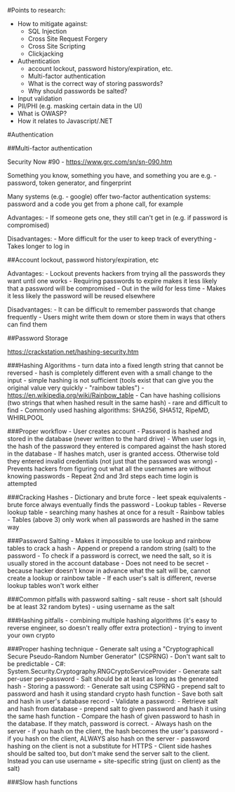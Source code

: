 #Points to research:

- How to mitigate against:
    - SQL Injection
    - Cross Site Request Forgery
    - Cross Site Scripting
    - Clickjacking
- Authentication
    - account lockout, password history/expiration, etc.
    - Multi-factor authentication
    - What is the correct way of storing passwords?
    - Why should passwords be salted?
- Input validation
- PII/PHI (e.g. masking certain data in the UI)
- What is OWASP?
- How it relates to Javascript/.NET


#Authentication

##Multi-factor authentication

Security Now #90 - https://www.grc.com/sn/sn-090.htm

Something you know, something you have, and something you are
e.g. - password, token generator, and fingerprint

Many systems (e.g. - google) offer two-factor authentication systems: password and a code you get from a phone call, for example

Advantages:
	- If someone gets one, they still can't get in (e.g. if password is compromised)

Disadvantages:
	- More difficult for the user to keep track of everything
	- Takes longer to log in

##Account lockout, password history/expiration, etc

Advantages:
	- Lockout prevents hackers from trying all the passwords they want until one works
	- Requiring passwords to expire makes it less likely that a password will be compromised
		- Out in the wild for less time
		- Makes it less likely the password will be reused elsewhere

Disadvantages:
	- It can be difficult to remember passwords that change frequently
		- Users might write them down or store them in ways that others can find them

##Password Storage

https://crackstation.net/hashing-security.htm

###Hashing Algorithms
	- turn data into a fixed length string that cannot be reversed
	- hash is completely different even with a small change to the input
	- simple hashing is not sufficient (tools exist that can give you the original value very quickly - "rainbow tables")
		- https://en.wikipedia.org/wiki/Rainbow_table
	- Can have hashing collisions (two strings that when hashed result in the same hash) - rare and difficult to find
	- Commonly used hashing algorithms: SHA256, SHA512, RipeMD, WHIRLPOOL

###Proper workflow
	- User creates account
	- Password is hashed and stored in the database (never written to the hard drive)
	- When user logs in, the hash of the password they entered is compared against the hash stored in the database
	- If hashes match, user is granted access. Otherwise told they entered invalid credentials (not just that the password was wrong)
		- Prevents hackers from figuring out what all the usernames are without knowing passwords
	- Repeat 2nd and 3rd steps each time login is attempted

###Cracking Hashes
	- Dictionary and brute force
		- leet speak equivalents
		- brute force always eventually finds the password
	- Lookup tables
	- Reverse lookup table
		- searching many hashes at once for a result
	- Rainbow tables
	- Tables (above 3) only work when all passwords are hashed in the same way

###Password Salting
	- Makes it impossible to use lookup and rainbow tables to crack a hash
	- Append or prepend a random string (salt) to the password
	- To check if a password is correct, we need the salt, so it is usually stored in the account database
	- Does not need to be secret - because hacker doesn't know in advance what the salt will be, cannot create a lookup or rainbow table
	- If each user's salt is different, reverse lookup tables won't work either

###Common pitfalls with password salting
	- salt reuse
	- short salt (should be at least 32 random bytes)
	- using username as the salt

###Hashing pitfalls
	- combining multiple hashing algorithms (it's easy to reverse engineer, so doesn't really offer extra protection)
	- trying to invent your own crypto

###Proper hashing technique
	- Generate salt using a "Cryptographicall Secure Pseudo-Random Number Generator" (CSPRNG)
		- Don't want salt to be predictable
		- C#: System.Security.Cryptography.RNGCryptoServiceProvider
	- Generate salt per-user per-password
	- Salt should be at least as long as the generated hash
	- Storing a password:
		- Generate salt using CSPRNG
		- prepend salt to password and hash it using standard crypto hash function
		- Save both salt and hash in user's database record
	- Validate a password:
		- Retrieve salt and hash from database
		- prepend salt to given password and hash it using the same hash function
		- Compare the hash of given password to hash in the database. If they match, password is correct.
	- Always hash on the server
		- if you hash on the client, the hash becomes the user's password
		- if you hash on the client, ALWAYS also hash on the server
		- password hashing on the client is not a substitute for HTTPS
		- Client side hashes should be salted too, but don't make send the server salt to the client.
			Instead you can use username + site-specific string (just on client) as the salt)

###Slow hash functions